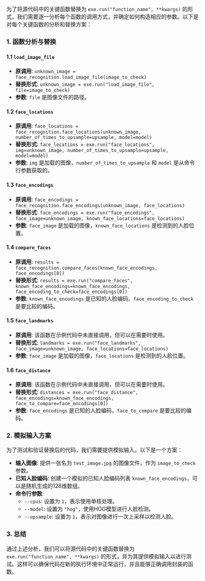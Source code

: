 为了将源代码中的关键函数替换为 `exe.run("function_name", **kwargs)` 的形式，我们需要逐一分析每个函数的调用方式，并确定如何构造相应的参数。以下是对每个关键函数的分析和替换方案：

### 1. 函数分析与替换

#### 1.1 `load_image_file`
- **原调用**: `unknown_image = face_recognition.load_image_file(image_to_check)`
- **替换形式**: `unknown_image = exe.run("load_image_file", file=image_to_check)`
- **参数**: `file` 是图像文件的路径。

#### 1.2 `face_locations`
- **原调用**: `face_locations = face_recognition.face_locations(unknown_image, number_of_times_to_upsample=upsample, model=model)`
- **替换形式**: `face_locations = exe.run("face_locations", img=unknown_image, number_of_times_to_upsample=upsample, model=model)`
- **参数**: `img` 是加载的图像，`number_of_times_to_upsample` 和 `model` 是从命令行参数获取的。

#### 1.3 `face_encodings`
- **原调用**: `face_encodings = face_recognition.face_encodings(unknown_image, face_locations)`
- **替换形式**: `face_encodings = exe.run("face_encodings", face_image=unknown_image, known_face_locations=face_locations)`
- **参数**: `face_image` 是加载的图像，`known_face_locations` 是检测到的人脸位置。

#### 1.4 `compare_faces`
- **原调用**: `results = face_recognition.compare_faces(known_face_encodings, face_encodings[0])`
- **替换形式**: `results = exe.run("compare_faces", known_face_encodings=known_face_encodings, face_encoding_to_check=face_encodings[0])`
- **参数**: `known_face_encodings` 是已知的人脸编码，`face_encoding_to_check` 是要比较的编码。

#### 1.5 `face_landmarks`
- **原调用**: 该函数在示例代码中未直接调用，但可以在需要时使用。
- **替换形式**: `landmarks = exe.run("face_landmarks", face_image=unknown_image, face_locations=face_locations)`
- **参数**: `face_image` 是加载的图像，`face_locations` 是检测到的人脸位置。

#### 1.6 `face_distance`
- **原调用**: 该函数在示例代码中未直接调用，但可以在需要时使用。
- **替换形式**: `distances = exe.run("face_distance", face_encodings=known_face_encodings, face_to_compare=face_encodings[0])`
- **参数**: `face_encodings` 是已知的人脸编码，`face_to_compare` 是要比较的编码。

### 2. 模拟输入方案

为了测试和验证替换后的代码，我们需要提供模拟输入。以下是一个方案：

- **输入图像**: 提供一张名为 `test_image.jpg` 的图像文件，作为 `image_to_check` 参数。
- **已知人脸编码**: 创建一个模拟的已知人脸编码列表 `known_face_encodings`，可以是随机生成的128维数组。
- **命令行参数**:
  - `--cpus`: 设置为 `1`，表示使用单核处理。
  - `--model`: 设置为 `"hog"`，使用HOG模型进行人脸检测。
  - `--upsample`: 设置为 `1`，表示对图像进行一次上采样以检测人脸。

### 3. 总结

通过上述分析，我们可以将源代码中的关键函数替换为 `exe.run("function_name", **kwargs)` 的形式，并为其提供模拟输入以进行测试。这样可以确保代码在新的执行环境中正常运行，并且能够正确调用封装的函数。